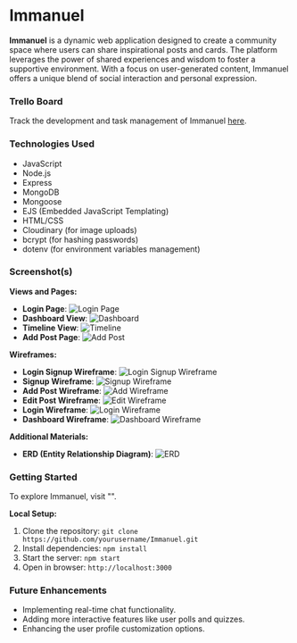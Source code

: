 # Immanuel

**Immanuel** is a dynamic web application designed to create a community space where users can share inspirational posts and cards. The platform leverages the power of shared experiences and wisdom to foster a supportive environment. With a focus on user-generated content, Immanuel offers a unique blend of social interaction and personal expression.

### Trello Board

Track the development and task management of Immanuel [here](https://trello.com/invite/b/xiH77fIh/84f8e92db1d7784d519e8d1915958124/immanuel).

### Technologies Used

- JavaScript
- Node.js
- Express
- MongoDB
- Mongoose
- EJS (Embedded JavaScript Templating)
- HTML/CSS
- Cloudinary (for image uploads)
- bcrypt (for hashing passwords)
- dotenv (for environment variables management)

### Screenshot(s)

**Views and Pages:**
- **Login Page**: ![Login Page](https://imgur.com/sObSiWx.png)
- **Dashboard View**: ![Dashboard](https://imgur.com/BUH6BrG.png)
- **Timeline View**: ![Timeline](https://imgur.com/nJBesCP.png)
- **Add Post Page**: ![Add Post](https://imgur.com/MYWFHki.png)

**Wireframes:**
- **Login Signup Wireframe**: ![Login Signup Wireframe](https://imgur.com/uRdW2OB.png)
- **Signup Wireframe**: ![Signup Wireframe](https://imgur.com/K9sCuqt.png)
- **Add Post Wireframe**: ![Add Wireframe](https://imgur.com/FZn8qpN.png)
- **Edit Post Wireframe**: ![Edit Wireframe](https://imgur.com/aVjKl22.png)
- **Login Wireframe**: ![Login Wireframe](https://imgur.com/2GyYrIH.png)
- **Dashboard Wireframe**: ![Dashboard Wireframe](https://imgur.com/MU06ee5.png)

**Additional Materials:**
- **ERD (Entity Relationship Diagram)**: ![ERD](https://imgur.com/lxjrkqw.png)

### Getting Started

To explore Immanuel, visit "".

**Local Setup:**
1. Clone the repository: `git clone https://github.com/yourusername/Immanuel.git`
2. Install dependencies: `npm install`
3. Start the server: `npm start`
4. Open in browser: `http://localhost:3000`

### Future Enhancements

- Implementing real-time chat functionality.
- Adding more interactive features like user polls and quizzes.
- Enhancing the user profile customization options.
